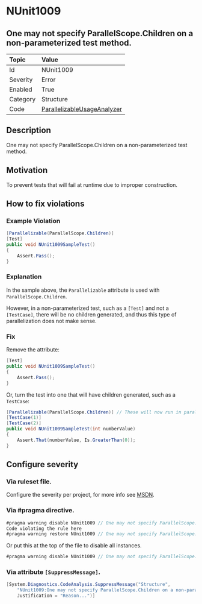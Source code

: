 # NUnit1009

## One may not specify ParallelScope.Children on a non-parameterized test method.

| Topic    | Value
| :--      | :--
| Id       | NUnit1009
| Severity | Error
| Enabled  | True
| Category | Structure
| Code     | [ParallelizableUsageAnalyzer](https://github.com/nunit/nunit.analyzers/blob/0.4.0/src/nunit.analyzers/ParallelizableUsage/ParallelizableUsageAnalyzer.cs)

## Description

One may not specify ParallelScope.Children on a non-parameterized test method.

## Motivation

To prevent tests that will fail at runtime due to improper construction.

## How to fix violations

### Example Violation

```csharp
[Parallelizable(ParallelScope.Children)]
[Test]
public void NUnit1009SampleTest()
{
    Assert.Pass();
}
```

### Explanation

In the sample above, the `Parallelizable` attribute is used with `ParallelScope.Children`.

However, in a non-parameterized test, such as a `[Test]` and not a `[TestCase]`, there will be no children generated, and thus this type of parallelization does not make sense.

### Fix

Remove the attribute:

```csharp
[Test]
public void NUnit1009SampleTest()
{
    Assert.Pass();
}
```

Or, turn the test into one that will have children generated, such as a `TestCase`:

```csharp
[Parallelizable(ParallelScope.Children)] // These will now run in parallel
[TestCase(1)]
[TestCase(2)]
public void NUnit1009SampleTest(int numberValue)
{
    Assert.That(numberValue, Is.GreaterThan(0));
}
```

<!-- start generated config severity -->
## Configure severity

### Via ruleset file.

Configure the severity per project, for more info see [MSDN](https://msdn.microsoft.com/en-us/library/dd264949.aspx).

### Via #pragma directive.

```csharp
#pragma warning disable NUnit1009 // One may not specify ParallelScope.Children on a non-parameterized test method.
Code violating the rule here
#pragma warning restore NUnit1009 // One may not specify ParallelScope.Children on a non-parameterized test method.
```

Or put this at the top of the file to disable all instances.

```csharp
#pragma warning disable NUnit1009 // One may not specify ParallelScope.Children on a non-parameterized test method.
```

### Via attribute `[SuppressMessage]`.

```csharp
[System.Diagnostics.CodeAnalysis.SuppressMessage("Structure",
    "NUnit1009:One may not specify ParallelScope.Children on a non-parameterized test method.",
    Justification = "Reason...")]
```
<!-- end generated config severity -->
